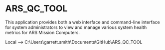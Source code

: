 # ARS_QC_TOOL
This application provides both a web interface and command-line interface for system administrators to view and manage various system health metrics for ARS Mission Computers.



Local --> C:\Users\garrett.smith\Documents\GitHub\ARS_QC_TOOL

